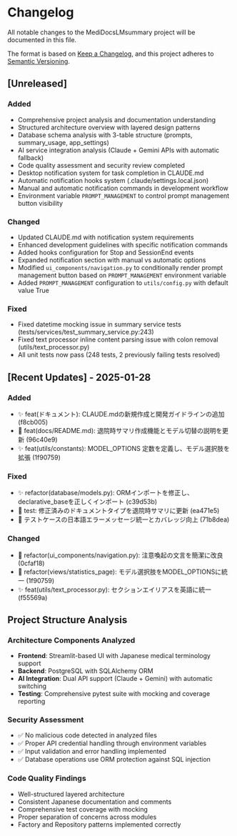 # Changelog

All notable changes to the MediDocsLMsummary project will be documented in this file.

The format is based on [Keep a Changelog](https://keepachangelog.com/en/1.0.0/),
and this project adheres to [Semantic Versioning](https://semver.org/spec/v2.0.0.html).

## [Unreleased]

### Added
- Comprehensive project analysis and documentation understanding
- Structured architecture overview with layered design patterns
- Database schema analysis with 3-table structure (prompts, summary_usage, app_settings)
- AI service integration analysis (Claude + Gemini APIs with automatic fallback)
- Code quality assessment and security review completed
- Desktop notification system for task completion in CLAUDE.md
- Automatic notification hooks system (.claude/settings.local.json)
- Manual and automatic notification commands in development workflow
- Environment variable `PROMPT_MANAGEMENT` to control prompt management button visibility

### Changed
- Updated CLAUDE.md with notification system requirements
- Enhanced development guidelines with specific notification commands
- Added hooks configuration for Stop and SessionEnd events
- Expanded notification section with manual vs automatic options
- Modified `ui_components/navigation.py` to conditionally render prompt management button based on `PROMPT_MANAGEMENT` environment variable
- Added `PROMPT_MANAGEMENT` configuration to `utils/config.py` with default value True

### Fixed
- Fixed datetime mocking issue in summary service tests (tests/services/test_summary_service.py:243)
- Fixed text processor inline content parsing issue with colon removal (utils/text_processor.py)
- All unit tests now pass (248 tests, 2 previously failing tests resolved)

## [Recent Updates] - 2025-01-28

### Added
- ✨ feat(ドキュメント): CLAUDE.mdの新規作成と開発ガイドラインの追加 (f8cb005)
- 📝 feat(docs/README.md): 退院時サマリ作成機能とモデル切替の説明を更新 (96c40e9)
- ✨ feat(utils/constants): MODEL_OPTIONS 定数を定義し、モデル選択肢を拡張 (1f90759)

### Fixed
- ✨ refactor(database/models.py): ORMインポートを修正し、declarative_baseを正しくインポート (c39d53b)
- 🎯 test: 修正済みのドキュメントタイプを退院時サマリに更新 (ea471e5)
- 🧪 テストケースの日本語エラーメッセージ統一とカバレッジ向上 (71b8dea)

### Changed
- 🔧 refactor(ui_components/navigation.py): 注意喚起の文言を簡潔に改良 (0cfaf18)
- 📝 refactor(views/statistics_page): モデル選択肢をMODEL_OPTIONSに統一 (1f90759)
- ✨ feat(utils/text_processor.py): セクションエイリアスを英語に統一 (f55569a)

## Project Structure Analysis

### Architecture Components Analyzed
- **Frontend**: Streamlit-based UI with Japanese medical terminology support
- **Backend**: PostgreSQL with SQLAlchemy ORM
- **AI Integration**: Dual API support (Claude + Gemini) with automatic switching
- **Testing**: Comprehensive pytest suite with mocking and coverage reporting

### Security Assessment
- ✅ No malicious code detected in analyzed files
- ✅ Proper API credential handling through environment variables  
- ✅ Input validation and error handling implemented
- ✅ Database operations use ORM protection against SQL injection

### Code Quality Findings
- Well-structured layered architecture
- Consistent Japanese documentation and comments
- Comprehensive test coverage with mocking
- Proper separation of concerns across modules
- Factory and Repository patterns implemented correctly